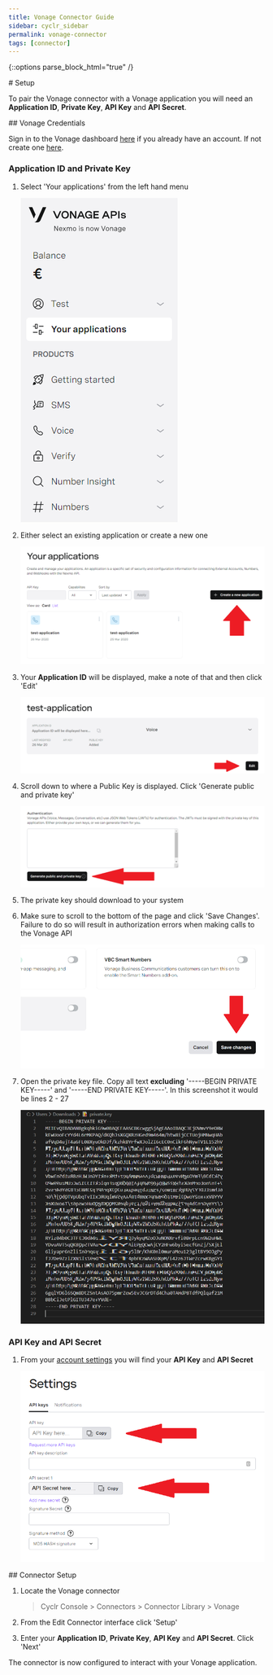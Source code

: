 ```yaml
---
title: Vonage Connector Guide
sidebar: cyclr_sidebar
permalink: vonage-connector
tags: [connector]
---
```

{::options parse_block_html="true" /}
<section class="card">
# Setup

To pair the Vonage connector with a Vonage application you will need an **Application ID**, **Private Key**, **API Key** and **API Secret**.


</section>
<section class="card">
## Vonage Credentials

Sign in to the Vonage dashboard [here](https://dashboard.nexmo.com/sign-in) if you already have an account. If not create one [here](https://dashboard.nexmo.com/sign-up).

### Application ID and Private Key

1. Select 'Your applications' from the left hand menu

   ![vonage dashboard](./images/vonage_dashboard_1.png)

2. Either select an existing application or create a new one

   ![vonage dashboard](./images/vonage_dashboard_2.png)

3. Your **Application ID** will be displayed, make a note of that and then click 'Edit'

   ![vonage dashboard](./images/vonage_dashboard_3.png)

4. Scroll down to where a Public Key is displayed. Click 'Generate public and private key'

   ![vonage dashboard](./images/vonage_dashboard_4.png)

5. The private key should download to your system

6. Make sure to scroll to the bottom of the page and click 'Save Changes'. Failure to do so will result in authorization errors when making calls to the Vonage API

   ![vonage dashboard](./images/vonage_dashboard_5.png)

7. Open the private key file. Copy all text **excluding** '-----BEGIN PRIVATE KEY-----' and '-----END PRIVATE KEY-----'. In this screenshot it would be lines 2 - 27

   ![vonage dashboard](./images/vonage_dashboard_6.png)

### API Key and API Secret

1. From your [account settings](https://dashboard.nexmo.com/settings) you will find your **API Key** and **API Secret**

   ![vonage dashboard](./images/vonage_dashboard_7.png)


</section>
<section class="card">
## Connector Setup

1. Locate the Vonage connector

   > Cyclr Console > Connectors > Connector Library > Vonage

2. From the Edit Connector interface click 'Setup'

3. Enter your **Application ID**, **Private Key**, **API Key** and **API Secret**. Click 'Next'

The connector is now configured to interact with your Vonage application.


</section>
